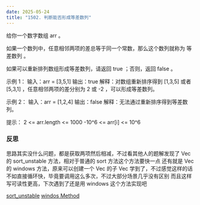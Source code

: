 ```yaml
---
date: 2025-05-24
title: "1502. 判断能否形成等差数列"
---
```



给你一个数字数组 arr 。

如果一个数列中，任意相邻两项的差总等于同一个常数，那么这个数列就称为 等差数列 。

如果可以重新排列数组形成等差数列，请返回 true ；否则，返回 false 。

示例 1：
输入：arr = [3,5,1]
输出：true
解释：对数组重新排序得到 [1,3,5] 或者 [5,3,1] ，任意相邻两项的差分别为 2 或 -2 ，可以形成等差数列。

示例 2：
输入：arr = [1,2,4]
输出：false
解释：无法通过重新排序得到等差数列。

提示：
2 <= arr.length <= 1000
-10^6 <= arr[i] <= 10^6

### 反思

思路其实没什么问题，都是获取两项然后相减，不过看其他人的题解发现了 Vec 的 sort_unstable 方法，相对于普通的 sort 方法这个方法要快一点
还有就是 Vec 的 windows 方法，原来可以创建一个 Vec 的子 Vec 学到了，不过感觉这样的话不如直接循环快，毕竟要调用这么多次，不过大部分场景几乎没有区别
而且这样写可读性更高，下次遇到了还是用 windows 这个方法实现吧

[sort_unstable]([https://doc.rust-lang.org/std/primitive.slice.html#method.windows](https://doc.rust-lang.org/std/primitive.slice.html#method.sort_unstable))
[windos Method](https://doc.rust-lang.org/std/primitive.slice.html#method.windows)
